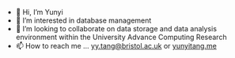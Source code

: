 - 👋 Hi, I’m Yunyi
- 👀 I’m interested in database management
- 💞️ I’m looking to collaborate on data storage and data analysis environment within the University Advance Computing Research
- 📫 How to reach me ... [yy.tang@bristol.ac.uk](mailto:yy.tang@bristol.ac.uk) or [yunyitang.me](https://www.yunyitang.me/en/project/)

<!---
yunyitang820/yunyitang820 is a ✨ special ✨ repository because its `README.md` (this file) appears on your GitHub profile.
You can click the Preview link to take a look at your changes.
--->
